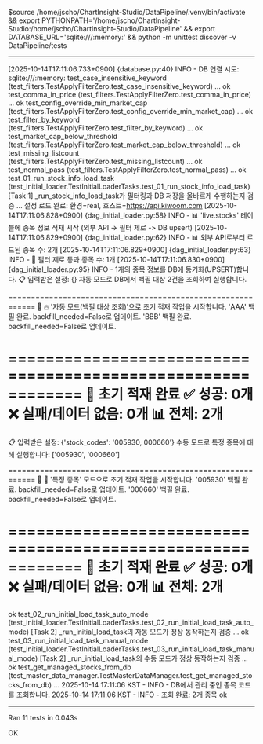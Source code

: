 $source /home/jscho/ChartInsight-Studio/DataPipeline/.venv/bin/activate && export PYTHONPATH='/home/jscho/ChartInsight-Studio:/home/jscho/ChartInsight-Studio/DataPipeline' && export DATABASE_URL='sqlite:///:memory:' && python -m unittest discover -v DataPipeline/tests

---
[2025-10-14T17:11:06.733+0900] {database.py:40} INFO - DB 연결 시도: sqlite:///:memory:
test_case_insensitive_keyword (test_filters.TestApplyFilterZero.test_case_insensitive_keyword) ... ok
test_comma_in_price (test_filters.TestApplyFilterZero.test_comma_in_price) ... ok
test_config_override_min_market_cap (test_filters.TestApplyFilterZero.test_config_override_min_market_cap) ... ok
test_filter_by_keyword (test_filters.TestApplyFilterZero.test_filter_by_keyword) ... ok
test_market_cap_below_threshold (test_filters.TestApplyFilterZero.test_market_cap_below_threshold) ... ok
test_missing_listcount (test_filters.TestApplyFilterZero.test_missing_listcount) ... ok
test_normal_pass (test_filters.TestApplyFilterZero.test_normal_pass) ... ok
test_01_run_stock_info_load_task (test_initial_loader.TestInitialLoaderTasks.test_01_run_stock_info_load_task)
[Task 1] _run_stock_info_load_task가 필터링과 DB 저장을 올바르게 수행하는지 검증 ... 설정 로드 완료: 환경=real, 호스트=https://api.kiwoom.com
[2025-10-14T17:11:06.828+0900] {dag_initial_loader.py:58} INFO - 📊 'live.stocks' 테이블에 종목 정보 적재 시작 (외부 API -> 필터 제로 -> DB upsert)
[2025-10-14T17:11:06.829+0900] {dag_initial_loader.py:62} INFO - 📊 외부 API로부터 로드된 종목 수: 2개
[2025-10-14T17:11:06.829+0900] {dag_initial_loader.py:63} INFO - 🔎 필터 제로 통과 종목 수: 1개
[2025-10-14T17:11:06.830+0900] {dag_initial_loader.py:95} INFO - 1개의 종목 정보를 DB에 동기화(UPSERT)합니다.
📋 입력받은 설정: {}
자동 모드로 DB에서 백필 대상 2건을 조회하여 실행합니다.

============================================================
🚀 🔥 '자동 모드(백필 대상 조회)'으로 초기 적재 작업을 시작합니다.
'AAA' 백필 완료. backfill_needed=False로 업데이트.
'BBB' 백필 완료. backfill_needed=False로 업데이트.



============================================================
🎯 초기 적재 완료
✅ 성공: 0개
❌ 실패/데이터 없음: 0개
📊 전체: 2개
============================================================

📋 입력받은 설정: {'stock_codes': '005930, 000660'}
수동 모드로 특정 종목에 대해 실행합니다: ['005930', '000660']

============================================================
🚀 🎯 '특정 종목' 모드으로 초기 적재 작업을 시작합니다.
'005930' 백필 완료. backfill_needed=False로 업데이트.
'000660' 백필 완료. backfill_needed=False로 업데이트.

============================================================
🎯 초기 적재 완료
✅ 성공: 0개
❌ 실패/데이터 없음: 0개
📊 전체: 2개
============================================================

ok
test_02_run_initial_load_task_auto_mode (test_initial_loader.TestInitialLoaderTasks.test_02_run_initial_load_task_auto_mode)
[Task 2] _run_initial_load_task의 자동 모드가 정상 동작하는지 검증 ... ok
test_03_run_initial_load_task_manual_mode (test_initial_loader.TestInitialLoaderTasks.test_03_run_initial_load_task_manual_mode)
[Task 2] _run_initial_load_task의 수동 모드가 정상 동작하는지 검증 ... ok
test_get_managed_stocks_from_db (test_master_data_manager.TestMasterDataManager.test_get_managed_stocks_from_db) ... 2025-10-14 17:11:06 KST - INFO - DB에서 관리 중인 종목 코드를 조회합니다.
2025-10-14 17:11:06 KST - INFO - 조회 완료: 2개 종목
ok

----------------------------------------------------------------------
Ran 11 tests in 0.043s

OK

